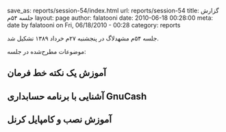 save_as: reports/session-54/index.html
url: reports/session-54
title: گزارش جلسه ۵۴‌م
layout: page
author: falatooni
date: 2010-06-18 00:28:00
meta: date by falatooni on Fri, 06/18/2010 - 00:28
category: reports

جلسه ۵۴‌م مشهدلاگ در پنجشنبه ۲۷‌م خرداد ۱۳۸۹ تشکیل شد.


<!--more-->



موضوعات مطرح‌شده در جلسه:  
## آموزش یک نکته خط فرمان  
## آشنایی با برنامه حسابداری GnuCash  
## آموزش نصب و کامپایل کرنل
